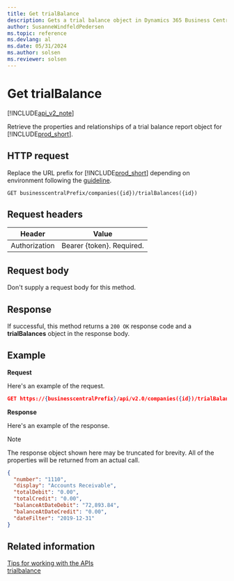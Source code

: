 ```yaml
---
title: Get trialBalance  
description: Gets a trial balance object in Dynamics 365 Business Central.
author: SusanneWindfeldPedersen
ms.topic: reference
ms.devlang: al
ms.date: 05/31/2024
ms.author: solsen
ms.reviewer: solsen
---
```


# Get trialBalance

[!INCLUDE[api_v2_note](../../../includes/api_v2_note.md)]

Retrieve the properties and relationships of a trial balance report object for [!INCLUDE[prod_short](../../../includes/prod_short.md)].

## HTTP request
Replace the URL prefix for [!INCLUDE[prod_short](../../../includes/prod_short.md)] depending on environment following the [guideline](../../v2.0/endpoints-apis-for-dynamics.md).
```
GET businesscentralPrefix/companies({id})/trialBalances({id})
```

## Request headers

|Header|Value|
|------|-----|
|Authorization  |Bearer {token}. Required. |

## Request body
Don't supply a request body for this method.

## Response
If successful, this method returns a ```200 OK``` response code and a **trialBalances** object in the response body.

## Example

**Request**

Here's an example of the request.
```json
GET https://{businesscentralPrefix}/api/v2.0/companies({id})/trialBalances?$orderby number&$filter=dateFilter ge 2019-01-01 and dateFilter le 2019-12-31
```

**Response**

Here's an example of the response. 

> [!NOTE]  
>   The response object shown here may be truncated for brevity. All of the properties will be returned from an actual call.

```json
{
  "number": "1110",
  "display": "Accounts Receivable",
  "totalDebit": "0.00",
  "totalCredit": "0.00",
  "balanceAtDateDebit": "72,893.84",
  "balanceAtDateCredit": "0.00",
  "dateFilter": "2019-12-31"    
}
```


## Related information
[Tips for working with the APIs](../../../developer/devenv-connect-apps-tips.md)    
[trialbalance](../resources/dynamics_trialbalance.md)    
